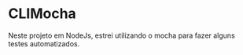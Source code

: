 # CLIMocha
Neste projeto em NodeJs, estrei utilizando o mocha para fazer alguns testes automatizados.
